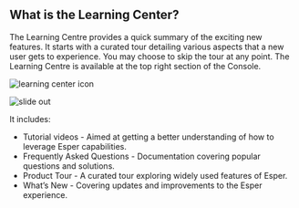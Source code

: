 ## What is the Learning Center?

The Learning Centre provides a quick summary of the exciting new features. It starts with a curated tour detailing various aspects that a new user gets to experience. You may choose to skip the tour at any point. The Learning Centre is available at the top right section of the Console.

  

![learning center icon](./images/AccessLearning.png)

![slide out](./images/learning-main.png)

It includes:

-   Tutorial videos - Aimed at getting a better understanding of how to leverage Esper capabilities.
-   Frequently Asked Questions - Documentation covering popular questions and solutions.
-   Product Tour - A curated tour exploring widely used features of Esper.
-   What’s New - Covering updates and improvements to the Esper experience.